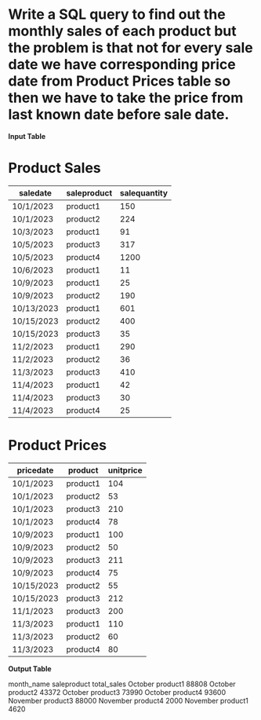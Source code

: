 # Write a SQL query to find out the monthly sales of each product but the problem is that not for every sale date we have corresponding price date from Product Prices table so then we have to take the price from last known date before sale date. 

**Input Table**
# Product Sales

|  saledate  | saleproduct | salequantity |
|------------|-------------|--------------|
| 10/1/2023  |  product1  |    150       |
| 10/1/2023  |  product2  |    224       |
| 10/3/2023  |  product1  |    91        |
| 10/5/2023  |  product3  |    317       |
| 10/5/2023  |  product4  |   1200       |
| 10/6/2023  |  product1  |    11        |
| 10/9/2023  |  product1  |    25        |
| 10/9/2023  |  product2  |    190       |
|10/13/2023  |  product1  |    601       |
|10/15/2023  |  product2  |    400       |
|10/15/2023  |  product3  |    35        |
|11/2/2023   |  product1  |    290       |
|11/2/2023   |  product2  |    36        |
|11/3/2023   |  product3  |    410       |
|11/4/2023   |  product1  |    42        |
|11/4/2023   |  product3  |    30        |
|11/4/2023   |  product4  |    25        |


# Product Prices

|  pricedate  |  product  | unitprice |
|------------|-----------|-----------|
| 10/1/2023  | product1  |    104    |
| 10/1/2023  | product2  |    53     |
| 10/1/2023  | product3  |    210    |
| 10/1/2023  | product4  |    78     |
| 10/9/2023  | product1  |    100    |
| 10/9/2023  | product2  |    50     |
| 10/9/2023  | product3  |    211    |
| 10/9/2023  | product4  |    75     |
| 10/15/2023 | product2  |    55     |
| 10/15/2023 | product3  |    212    |
| 11/1/2023  | product3  |    200    |
| 11/3/2023  | product1  |    110    |
| 11/3/2023  | product2  |    60     |
| 11/3/2023  | product4  |    80     |




**Output Table**

month_name	saleproduct	total_sales
October  	product1	88808
October  	product2	43372
October  	product3	73990
October  	product4	93600
November 	product3	88000
November 	product4	2000
November 	product1	4620




